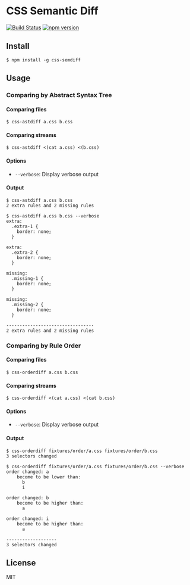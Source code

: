 CSS Semantic Diff
=================

[![Build Status](https://travis-ci.org/mixi-inc/css-semdiff.svg)](https://travis-ci.org/mixi-inc/css-semdiff)
[![npm version](https://badge.fury.io/js/css-semdiff.svg)](http://badge.fury.io/js/css-semdiff)



Install
-------

```console
$ npm install -g css-semdiff
```



Usage
-----
### Comparing by Abstract Syntax Tree
#### Comparing files

```console
$ css-astdiff a.css b.css
```



#### Comparing streams

```console
$ css-astdiff <(cat a.css) <(b.css)
```



#### Options

- `--verbose`: Display verbose output



#### Output

```console
$ css-astdiff a.css b.css
2 extra rules and 2 missing rules
```

```console
$ css-astdiff a.css b.css --verbose
extra:
  .extra-1 {
    border: none;
  }

extra:
  .extra-2 {
    border: none;
  }

missing:
  .missing-1 {
    border: none;
  }

missing:
  .missing-2 {
    border: none;
  }

---------------------------------
2 extra rules and 2 missing rules
```



### Comparing by Rule Order
#### Comparing files

```console
$ css-orderdiff a.css b.css
```



#### Comparing streams

```console
$ css-orderdiff <(cat a.css) <(cat b.css)
```



#### Options

- `--verbose`: Display verbose output



#### Output

```console
$ css-orderdiff fixtures/order/a.css fixtures/order/b.css
3 selectors changed
```

```console
$ css-orderdiff fixtures/order/a.css fixtures/order/b.css --verbose
order changed: a
    become to be lower than:
      b
      i

order changed: b
    become to be higher than:
      a

order changed: i
    become to be higher than:
      a

-------------------
3 selectors changed
```



License
-------

MIT
